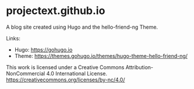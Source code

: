 # projectext.github.io


A blog site created using Hugo and the hello-friend-ng Theme.


Links:
- Hugo: https://gohugo.io
- Theme: https://themes.gohugo.io/themes/hugo-theme-hello-friend-ng/


This work is licensed under a Creative Commons Attribution-NonCommercial 4.0 International License.
https://creativecommons.org/licenses/by-nc/4.0/
